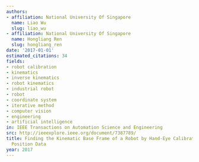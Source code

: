 ```yaml
---
authors:
- affiliation: National University Of Singapore
  name: Liao Wu
  slug: liao_wu
- affiliation: National University Of Singapore
  name: Hongliang Ren
  slug: hongliang_ren
date: '2017-01-01'
estimated_citations: 34
fields:
- robot calibration
- kinematics
- inverse kinematics
- robot kinematics
- industrial robot
- robot
- coordinate system
- iterative method
- computer vision
- engineering
- artificial intelligence
in: IEEE Transactions on Automation Science and Engineering
src: http://ieeexplore.ieee.org/document/7387789/
title: Finding the Kinematic Base Frame of a Robot by Hand-Eye Calibration Using 3D
  Position Data
year: 2017
---
```

